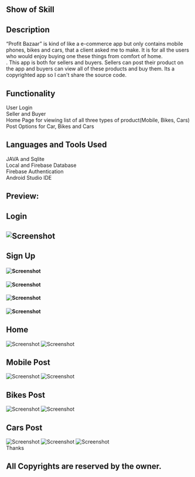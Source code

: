 ## Show of Skill
## Description
“Profit Bazaar” is kind of like a e-commerce app but only contains mobile phones, bikes and cars, that a client asked me to make. It is for all the users who would enjoy buying one these things from comfort of home. <br />.
This app is both for sellers and buyers. Sellers can post their product on the app and buyers can view all of these products and buy them. Its a copyrighted app so I can't share the source code. 

## Functionality
User Login<br/>
Seller and Buyer <br/>
Home Page for viewing list of all three types of product(Mobile, Bikes, Cars)<br/>
Post Options for Car, Bikes and Cars<br/>

## Languages and Tools Used
JAVA and Sqlite<br/>
Local and Firebase Database <br/>
Firebase Authentication <br/>
Android Studio IDE <br/>

## Preview:
## Login 
## ![Screenshot](ProfitBazaar01.PNG) 
## Sign Up
#### ![Screenshot](ProfitBazaar02.PNG) 
#### ![Screenshot](ProfitBazaar03.PNG) 
#### ![Screenshot](ProfitBazaar04.PNG) 
#### ![Screenshot](ProfitBazaar05.PNG) 
## Home
![Screenshot](ProfitBazaar06.PNG) 
![Screenshot](ProfitBazaar07.PNG) 
## Mobile Post
![Screenshot](ProfitBazaar08.PNG) 
![Screenshot](ProfitBazaar09.PNG) 
## Bikes Post
![Screenshot](ProfitBazaar10.PNG) 
![Screenshot](ProfitBazaar11.PNG) 
## Cars Post
![Screenshot](ProfitBazaar12.PNG) 
![Screenshot](ProfitBazaar13.PNG) 
![Screenshot](ProfitBazaar14.PNG) 
<br/>
Thanks
## All Copyrights are reserved by the owner.
